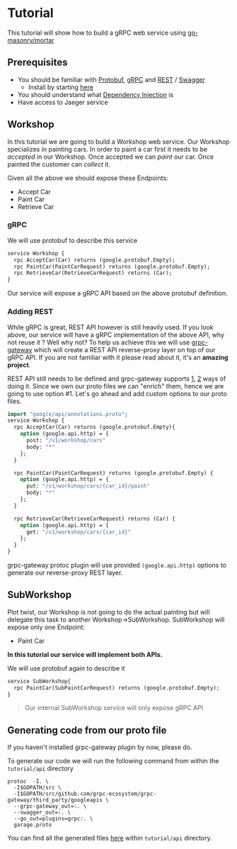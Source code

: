 # Tutorial

This tutorial will show how to build a gRPC web service using [go-masonry/mortar](https://github.com/go-masonry/mortar)   

## Prerequisites 

- You should be familiar with [Protobuf](https://developers.google.com/protocol-buffers), [gRPC](https://grpc.io) and [REST](https://en.wikipedia.org/wiki/Representational_state_transfer) / [Swagger](https://en.wikipedia.org/wiki/OpenAPI_Specification)
    - Install by starting [here](https://developers.google.com/protocol-buffers/docs/gotutorial) 
- You should understand what [Dependency Injection](https://en.wikipedia.org/wiki/Dependency_injection) is
- Have access to Jaeger service

## Workshop

In this tutorial we are going to build a Workshop web service. Our Workshop specializes in painting cars.
In order to paint a car first it needs to be *accepted* in our Workshop. Once accepted we can *paint* our car.
Once painted the customer can *collect* it.

Given all the above we should expose these Endpoints:
- Accept Car
- Paint Car
- Retrieve Car

### gRPC 
 
We will use protobuf to describe this service
```protobuf
service Workshop {
  rpc AcceptCar(Car) returns (google.protobuf.Empty);
  rpc PaintCar(PaintCarRequest) returns (google.protobuf.Empty);
  rpc RetrieveCar(RetrieveCarRequest) returns (Car);
}
```

Our service will expose a gRPC API based on the above protobuf definition.

### Adding REST

While gRPC is great, REST API however is still heavily used. If you look above, our service will have a gRPC implementation of the above API, why not reuse it ?
Well why not? To help us achieve this we will use [grpc-gateway](https://github.com/grpc-ecosystem/grpc-gateway) which will create a REST API reverse-proxy layer on top of our gRPC API.
If you are not familiar with it please read about it, it's an **amazing project**.

REST API still needs to be defined and grpc-gateway supports [1](https://grpc-ecosystem.github.io/grpc-gateway/docs/usage.html), [2](https://grpc-ecosystem.github.io/grpc-gateway/docs/grpcapiconfiguration.html) ways of doing it.
Since we own our proto files we can "enrich" them, hence we are going to use option #1. Let's go ahead and add custom options to our proto files.
  
```protobuf
import "google/api/annotations.proto";
service Workshop {
  rpc AcceptCar(Car) returns (google.protobuf.Empty){
    option (google.api.http) = {
      post: "/v1/workshop/cars"
      body: "*"
    };
  }

  rpc PaintCar(PaintCarRequest) returns (google.protobuf.Empty) {
    option (google.api.http) = {
      put: "/v1/workshop/cars/{car_id}/paint"
      body: "*"
    };
  }

  rpc RetrieveCar(RetrieveCarRequest) returns (Car) {
    option (google.api.http) = {
      get: "/v1/workshop/cars/{car_id}"
    };
  }
}
```

grpc-gateway protoc plugin will use provided `(google.api.http)` options to generate our reverse-proxy REST layer.

## SubWorkshop

Plot twist, our Workshop is not going to do the actual painting but will delegate this task to another Workshop->SubWorkshop.
SubWorkshop will expose only one Endpoint:
- Paint Car

**In this tutorial our service will implement both APIs.**

We will use protobuf again to describe it
```protobuf
service SubWorkshop{
  rpc PaintCar(SubPaintCarRequest) returns (google.protobuf.Empty);
}
```

> Our internal SubWorkshop service will only expose gRPC API

## Generating code from our proto file

If you haven't installed grpc-gateway plugin by now, please do. 

To generate our code we will run the following command from within the `tutorial/api` directory
```shell script
protoc  -I. \
  -I$GOPATH/src \
  -I$GOPATH/src/github.com/grpc-ecosystem/grpc-gateway/third_party/googleapis \
  --grpc-gateway_out=:. \
  --swagger_out=:. \
  --go_out=plugins=grpc:. \
  garage.proto
```

You can find all the generated files [here](api) within `tutorial/api` directory. 
